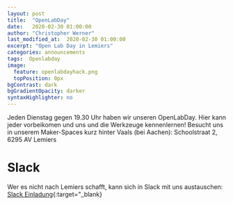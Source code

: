 ```yaml
---
layout: post
title:  "OpenLabDay"
date:   2020-02-30 01:00:00
author: "Christopher Werner"
last_modified_at:  2020-02-30 01:00:00
excerpt: "Open Lab Day in Lemiers"
categories: announcements
tags:  Openlabday
image:
  feature: openlabdayhack.png
  topPosition: 0px
bgContrast: dark
bgGradientOpacity: darker
syntaxHighlighter: no
---
```


Jeden Dienstag gegen 19.30 Uhr haben wir unseren OpenLabDay. Hier kann jeder vorbeikomen und uns und die Werkzeuge kennenlernen! Besucht uns in unserem Maker-Spaces kurz hinter Vaals (bei Aachen):
Schoolstraat 2, 6295 AV Lemiers
<div class="img img--fullContainer img--14xLeading" style="background-image: url({{ site.baseurl_posts_img }}openlabday.jpg);"></div>

# Slack

Wer es nicht nach Lemiers schafft, kann sich in Slack mit uns austauschen:
[Slack Einladung](https://join.slack.com/t/freie-maker/shared_invite/enQtNzM5NDAxNTA1MDI5LTcwZmFkNzY3MjgxZTk3YmMxMjEyZDNjMmM5Mzg2ZGMxNmRiNzQ1ZTVjZTA5MDVkMTM2ODU2NGRjNzQ2MGU1MDQ){:target="_blank}
